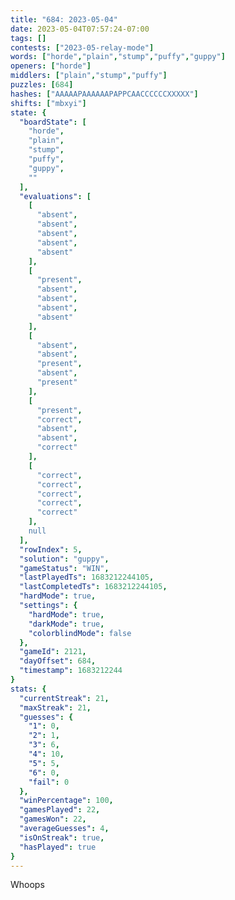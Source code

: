 ```yaml
---
title: "684: 2023-05-04"
date: 2023-05-04T07:57:24-07:00
tags: []
contests: ["2023-05-relay-mode"]
words: ["horde","plain","stump","puffy","guppy"]
openers: ["horde"]
middlers: ["plain","stump","puffy"]
puzzles: [684]
hashes: ["AAAAAPAAAAAAPAPPCAACCCCCCXXXXX"]
shifts: ["mbxyi"]
state: {
  "boardState": [
    "horde",
    "plain",
    "stump",
    "puffy",
    "guppy",
    ""
  ],
  "evaluations": [
    [
      "absent",
      "absent",
      "absent",
      "absent",
      "absent"
    ],
    [
      "present",
      "absent",
      "absent",
      "absent",
      "absent"
    ],
    [
      "absent",
      "absent",
      "present",
      "absent",
      "present"
    ],
    [
      "present",
      "correct",
      "absent",
      "absent",
      "correct"
    ],
    [
      "correct",
      "correct",
      "correct",
      "correct",
      "correct"
    ],
    null
  ],
  "rowIndex": 5,
  "solution": "guppy",
  "gameStatus": "WIN",
  "lastPlayedTs": 1683212244105,
  "lastCompletedTs": 1683212244105,
  "hardMode": true,
  "settings": {
    "hardMode": true,
    "darkMode": true,
    "colorblindMode": false
  },
  "gameId": 2121,
  "dayOffset": 684,
  "timestamp": 1683212244
}
stats: {
  "currentStreak": 21,
  "maxStreak": 21,
  "guesses": {
    "1": 0,
    "2": 1,
    "3": 6,
    "4": 10,
    "5": 5,
    "6": 0,
    "fail": 0
  },
  "winPercentage": 100,
  "gamesPlayed": 22,
  "gamesWon": 22,
  "averageGuesses": 4,
  "isOnStreak": true,
  "hasPlayed": true
}
---
```

<!-- more -->
Whoops
